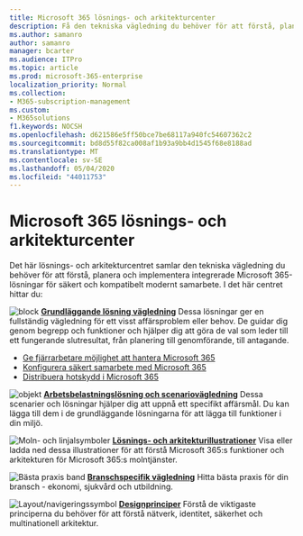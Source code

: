 ```yaml
---
title: Microsoft 365 lösnings- och arkitekturcenter
description: Få den tekniska vägledning du behöver för att förstå, planera och implementera integrerade Microsoft 365-lösningar för säkert och kompatibelt modernt samarbete.
ms.author: samanro
author: samanro
manager: bcarter
ms.audience: ITPro
ms.topic: article
ms.prod: microsoft-365-enterprise
localization_priority: Normal
ms.collection:
- M365-subscription-management
ms.custom:
- M365solutions
f1.keywords: NOCSH
ms.openlocfilehash: d621586e5ff50bce7be68117a940fc54607362c2
ms.sourcegitcommit: bd8d55f82ca008af1b93a9bb4d1545f68e8188ad
ms.translationtype: MT
ms.contentlocale: sv-SE
ms.lasthandoff: 05/04/2020
ms.locfileid: "44011753"
---
```

# <a name="microsoft-365-solution-and-architecture-center"></a>Microsoft 365 lösnings- och arkitekturcenter

Det här lösnings- och arkitekturcentret samlar den tekniska vägledning du behöver för att förstå, planera och implementera integrerade Microsoft 365-lösningar för säkert och kompatibelt modernt samarbete. I det här centret hittar du:

![block](https://docs.microsoft.com/office/media/icons/blocks-blue.png) **[Grundläggande lösning vägledning](foundation-solutions-overview.md)** Dessa lösningar ger en fullständig vägledning för ett visst affärsproblem eller behov. De guidar dig genom begrepp och funktioner och hjälper dig att göra de val som leder till ett fungerande slutresultat, från planering till genomförande, till antagande. 

- [Ge fjärrarbetare möjlighet att hantera Microsoft 365](empower-people-to-work-remotely.md)
- [Konfigurera säkert samarbete med Microsoft 365](setup-secure-collaboration-with-teams.md)
- [Distribuera hotskydd i Microsoft 365](deploy-threat-protection.md)

![objekt](https://docs.microsoft.com/office/media/icons/objects-blue.png) **[Arbetsbelastningslösning och scenariovägledning](workload-solutions-scenarios-overview.md)** Dessa scenarier och lösningar hjälper dig att uppnå ett specifikt affärsmål. Du kan lägga till dem i de grundläggande lösningarna för att lägga till funktioner i din miljö.

![Moln- och](https://docs.microsoft.com/office/media/icons/cloud-architecture2.png) linjalsymboler **[Lösnings- och arkitekturillustrationer](productivity-illustrations.md)** Visa eller ladda ned dessa illustrationer för att förstå Microsoft 365:s funktioner och arkitekturen för Microsoft 365:s molntjänster.

![Bästa praxis](https://docs.microsoft.com/office/media/icons/best-practices-blue.png) band **[Branschspecifik vägledning](industry-specific-guidance-overview.md)** Hitta bästa praxis för din bransch - ekonomi, sjukvård och utbildning.

![Layout/navigeringssymbol](https://docs.microsoft.com/office/media/icons/layout-navigation-blue.png) **[Designprinciper](design-principles.md)** Förstå de viktigaste principerna du behöver för att förstå nätverk, identitet, säkerhet och multinationell arkitektur.

